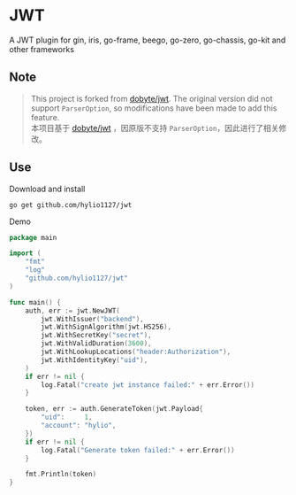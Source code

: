 # JWT

A JWT plugin for gin, iris, go-frame, beego, go-zero, go-chassis, go-kit and other frameworks

## **Note**  
> This project is forked from [dobyte/jwt](https://github.com/dobyte/jwt). The original version did not support `ParserOption`, so modifications have been made to add this feature.  
> 本项目基于 [dobyte/jwt](https://github.com/dobyte/jwt) ，因原版不支持 `ParserOption`，因此进行了相关修改。


## Use

Download and install
```shell
go get github.com/hylio1127/jwt
```



Demo

```go
package main

import (
	"fmt"
	"log"
	"github.com/hylio1127/jwt"
)

func main() {
	auth, err := jwt.NewJWT(
		jwt.WithIssuer("backend"),
		jwt.WithSignAlgorithm(jwt.HS256),
		jwt.WithSecretKey("secret"),
		jwt.WithValidDuration(3600),
		jwt.WithLookupLocations("header:Authorization"),
		jwt.WithIdentityKey("uid"),
	)
	if err != nil {
		log.Fatal("create jwt instance failed:" + err.Error())
    }

	token, err := auth.GenerateToken(jwt.Payload{
		"uid":     1,
		"account": "hylio",
	})
	if err != nil {
		log.Fatal("Generate token failed:" + err.Error())
	}

	fmt.Println(token)
}
```

